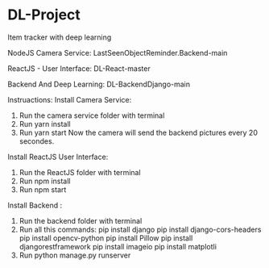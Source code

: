 # DL-Project
Item tracker with deep learning


NodeJS Camera Service:
LastSeenObjectReminder.Backend-main

ReactJS - User Interface:
DL-React-master

Backend And Deep Learning:
DL-BackendDjango-main

Instruactions:
Install Camera Service:
1. Run the camera service folder with terminal
2. Run yarn install
3. Run yarn start
Now the camera will send the backend pictures every 20 secondes.

Install ReactJS User Interface:
1. Run the ReactJS folder with terminal
2. Run npm install
3. Run npm start

Install Backend :
1. Run the backend folder with terminal
2. Run all this commands:
pip install django
pip install django-cors-headers
pip install opencv-python
pip install Pillow
pip install djangorestframework
pip install imageio
pip install matplotli
3. Run python manage.py runserver


